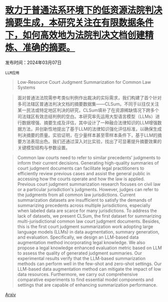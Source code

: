 # [致力于普通法系环境下的低资源法院判决摘要生成，本研究关注在有限数据条件下，如何高效地为法院判决文档创建精炼、准确的摘要。](https://arxiv.org/abs/2403.04454)

发布时间：2024年03月07日

`LLM应用`

> Low-Resource Court Judgment Summarization for Common Law Systems

> 面对普通法法院需参考类似判例作出裁决的实际需求，我们构建了首个针对多司法辖区普通法判决文档的摘要数据集——CLSum。不同于以往仅关注某一民法或特定地区判决的研究，CLSum填补了在资源稀缺情况下跨多个司法辖区有效总结判例的空白。本研究率先运用大型语言模型（LLMs）进行数据增强、摘要生成及评估，其中设计了一种融合法律知识的LLM增强数据方法，并创新性地提出了基于LLM的法律知识强化评估标准，以确保生成判决摘要的质量。实验证明，在少量样本甚至零样本条件下，基于LLM的摘要方法表现出色。我们还通过深入对比实验，找出了可显著提升摘要效果的关键模型结构与参数设置。

> Common law courts need to refer to similar precedents' judgments to inform their current decisions. Generating high-quality summaries of court judgment documents can facilitate legal practitioners to efficiently review previous cases and assist the general public in accessing how the courts operate and how the law is applied. Previous court judgment summarization research focuses on civil law or a particular jurisdiction's judgments. However, judges can refer to the judgments from all common law jurisdictions. Current summarization datasets are insufficient to satisfy the demands of summarizing precedents across multiple jurisdictions, especially when labeled data are scarce for many jurisdictions. To address the lack of datasets, we present CLSum, the first dataset for summarizing multi-jurisdictional common law court judgment documents. Besides, this is the first court judgment summarization work adopting large language models (LLMs) in data augmentation, summary generation, and evaluation. Specifically, we design an LLM-based data augmentation method incorporating legal knowledge. We also propose a legal knowledge enhanced evaluation metric based on LLM to assess the quality of generated judgment summaries. Our experimental results verify that the LLM-based summarization methods can perform well in the few-shot and zero-shot settings. Our LLM-based data augmentation method can mitigate the impact of low data resources. Furthermore, we carry out comprehensive comparative experiments to find essential model components and settings that are capable of enhancing summarization performance.

[Arxiv](https://arxiv.org/abs/2403.04454)